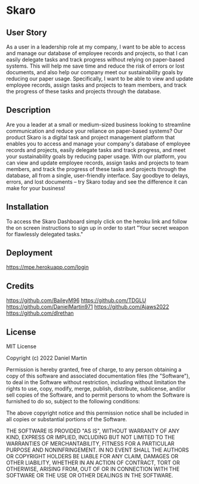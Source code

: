 # Skaro

## User Story

As a user in a leadership role at my company, I want to be able to access and manage our database of employee records and projects, so that I can easily delegate tasks and track progress without relying on paper-based systems. This will help me save time and reduce the risk of errors or lost documents, and also help our company meet our sustainability goals by reducing our paper usage. Specifically, I want to be able to view and update employee records, assign tasks and projects to team members, and track the progress of these tasks and projects through the database.

## Description

Are you a leader at a small or medium-sized business looking to streamline communication and reduce your reliance on paper-based systems? Our product Skaro is a digital task and project management platform that enables you to access and manage your company's database of employee records and projects, easily delegate tasks and track progress, and meet your sustainability goals by reducing paper usage. With our platform, you can view and update employee records, assign tasks and projects to team members, and track the progress of these tasks and projects through the database, all from a single, user-friendly interface. Say goodbye to delays, errors, and lost documents – try Skaro today and see the difference it can make for your business!

## Installation

To access the Skaro Dashboard simply click on the heroku link and follow the on screen instructions to sign up in order to start "Your secret weapon for flawlessly delegated tasks."

## Deployment

https://mpe.herokuapp.com/login


## Credits

https://github.com/BaileyM96
https://github.com/TDGLU
https://github.com/DanielMartin971
https://github.com/Ajaws2022
https://github.com/dlrethan

## License

MIT License

Copyright (c) 2022 Daniel Martin

Permission is hereby granted, free of charge, to any person obtaining a copy
of this software and associated documentation files (the "Software"), to deal
in the Software without restriction, including without limitation the rights
to use, copy, modify, merge, publish, distribute, sublicense, and/or sell
copies of the Software, and to permit persons to whom the Software is
furnished to do so, subject to the following conditions:

The above copyright notice and this permission notice shall be included in all
copies or substantial portions of the Software.

THE SOFTWARE IS PROVIDED "AS IS", WITHOUT WARRANTY OF ANY KIND, EXPRESS OR
IMPLIED, INCLUDING BUT NOT LIMITED TO THE WARRANTIES OF MERCHANTABILITY,
FITNESS FOR A PARTICULAR PURPOSE AND NONINFRINGEMENT. IN NO EVENT SHALL THE
AUTHORS OR COPYRIGHT HOLDERS BE LIABLE FOR ANY CLAIM, DAMAGES OR OTHER
LIABILITY, WHETHER IN AN ACTION OF CONTRACT, TORT OR OTHERWISE, ARISING FROM,
OUT OF OR IN CONNECTION WITH THE SOFTWARE OR THE USE OR OTHER DEALINGS IN THE
SOFTWARE.


